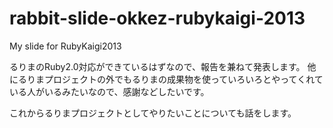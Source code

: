 rabbit-slide-okkez-rubykaigi-2013
=================================

My slide for RubyKaigi2013

るりまのRuby2.0対応ができているはずなので、報告を兼ねて発表します。
他にるりまプロジェクトの外でもるりまの成果物を使っていろいろとやってくれている人がいるみたいなので、感謝などしたいです。

これからるりまプロジェクトとしてやりたいことについても話をします。

